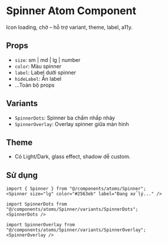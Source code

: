 # Spinner Atom Component

Icon loading, chờ – hỗ trợ variant, theme, label, a11y.

## Props

- `size`: sm | md | lg | number
- `color`: Màu spinner
- `label`: Label dưới spinner
- `hideLabel`: Ẩn label
- ...Toàn bộ props <div>

## Variants

- `SpinnerDots`: Spinner ba chấm nhấp nháy
- `SpinnerOverlay`: Overlay spinner giữa màn hình

## Theme

- Có Light/Dark, glass effect, shadow dễ custom.

## Sử dụng

```tsx
import { Spinner } from "@/components/atoms/Spinner";
<Spinner size="lg" color="#2563eb" label="Đang xử lý..." />

import SpinnerDots from "@/components/atoms/Spinner/variants/SpinnerDots";
<SpinnerDots />

import SpinnerOverlay from "@/components/atoms/Spinner/variants/SpinnerOverlay";
<SpinnerOverlay />
